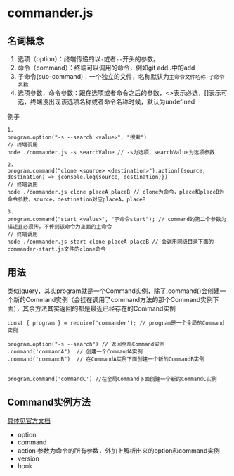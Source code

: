 # commander.js

## 名词概念
1. 选项（option）：终端传递的以`-`或者`--`开头的参数。
2. 命令（command）：终端可以调用的命令，例如git add .中的add
3. 子命令(sub-command)：一个独立的文件，名称默认为`主命令文件名称-子命令名称`
4. 选项参数，命令参数：跟在选项或者命令之后的参数，<>表示必选，[]表示可选，终端没出现该选项名称或者命令名称时候，默认为undefined

例子
```
1. 
program.option("-s --search <value>", "搜索")
// 终端调用
node ./commander.js -s searchValue // -s为选项，searchValue为选项参数

2. 
program.command("clone <source> <destination>").action((source, destination) => {console.log(source, destination)})
// 终端调用
node ./commander.js clone placeA placeB // clone为命令，place和placeB为命令参数，source，destination对应placeA，placeB

3.
program.command("start <value>", "子命令start"); // command的第二个参数为描述且必须传，不传则该命令为上面的主命令
// 终端调用
node ./commander.js start clone placeA placeB // 会调用同级目录下面的commander-start.js文件的clone命令
```

## 用法
类似jquery，其实program就是一个Command实例，除了.command()会创建一个新的Command实例（会挂在调用了command方法的那个Command实例下面），其余方法其实返回的都是最近已经存在的Command实例
```
const { program } = require('commander'); // program是一个全局的Command实例

program.option("-s --search") // 返回全局Command实例
.command('commandA")  // 创建一个CommandA实例
.command('commandB")  // 在CommandA实例下面创建一个新的CommandB实例


program.command('commandC') //在全局Command下面创建一个新的CommandC实例
```

## Command实例方法
[具体见官方文档](https://github.com/tj/commander.js/blob/HEAD/Readme_zh-CN.md)
- option
- command
- action 参数为命令的所有参数，外加上解析出来的option和command实例
- version
- hook